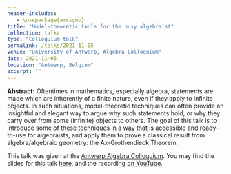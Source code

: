 ```yaml
---
header-includes:
   - \usepackage{amssymb}
title: "Model-theoretic tools for the busy algebraist"
collection: talks
type: "Colloquium talk"
permalink: /talks/2021-11-05
venue: "University of Antwerp, Algebra Colloquium"
date: 2021-11-05
location: "Antwerp, Belgium"
excerpt: ""
---
```


**Abstract:** Oftentimes in mathematics, especially algebra, statements are made which are inherently of a finite nature, even if they apply to infinite objects. In such situations, model-theoretic techniques can often provide an insightful and elegant way to argue why such statements hold, or why they carry over from some (infinite) objects to others. The goal of this talk is to introduce some of these techniques in a way that is accessible and ready-to-use for algebraists, and apply them to prove a classical result from algebra/algebraic geometry: the Ax-Grothendieck Theorem.

This talk was given at the [Antwerp Algebra Colloquium](https://www.uantwerpen.be/en/research-groups/pure-mathematics/research/ongoing-scientific-events/antwerp-algebra-colloquium/). You may find the slides for this talk [here](/files/AlgebraColloquiumModelTheoryIntro.pdf), and the recording [on YouTube](https://www.youtube.com/watch?v=jAH3-Xt2UhU).